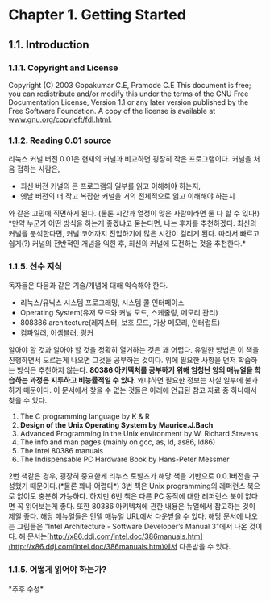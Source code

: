 # Chapter 1. Getting Started

## 1.1. Introduction

### 1.1.1. Copyright and License

Copyright \(C\) 2003 Gopakumar C.E, Pramode C.E This document is free; you can redistribute and/or modify this under the terms of the GNU Free Documentation License, Version 1.1 or any later version published by the Free Software Foundation. A copy of the license is available at www.gnu.org/copyleft/fdl.html.

### 1.1.2. Reading 0.01 source

리눅스 커널 버전 0.01은 현재의 커널과 비교하면 굉장히 작은 프로그램이다. 커널을 처음 접하는 사람은,

* 최신 버전 커널의 큰 프로그램의 일부를 읽고 이해해야 하는지,
* 옛날 버전의 더 작고 복잡한 커널을 거의 전체적으로 읽고 이해해야 하는지

와 같은 고민에 직면하게 된다. \(물론 시간과 열정이 많은 사람이라면 둘 다 할 수 있다!\) \*만약 누군가 어떤 방식을 하는게 좋겠냐고 묻는다면, 나는 후자를 추천하겠다. 최신의 커널을 분석한다면, 커널 코어까지 진입하기에 많은 시간이 걸리게 된다. 따라서 빠르고 쉽게\(?\) 커널의 전반적인 개념을 익힌 후, 최신의 커널에 도전하는 것을 추천한다.\*

### 1.1.5. 선수 지식

독자들은 다음과 같은 기술/개념에 대해 익숙해야 한다.

* 리눅스/유닉스 시스템 프로그래밍, 시스템 콜 인터페이스
* Operating System\(유저 모드와 커널 모드, 스케줄링, 메모리 관리\)
* 808386 architecture\(레지스터, 보호 모드, 가상 메모리, 인터럽트\)
* 컴파일러, 어셈블러, 링커

알아야 할 것과 알아야 할 것을 정확히 열거하는 것은 꽤 어렵다. 유일한 방법은 이 책을 진행하면서 모르는게 나오면 그것을 공부하는 것이다. 위에 필요한 사항을  먼저 학습하는 방식은 추천하지 않는다. **80386 아키텍처를 공부하기 위해 엄청난 양의 매뉴얼을 학습하는 과정은 지루하고 비능률적일 수 있다**. 왜냐하면 필요한 정보는 사실 일부에 불과하기 때문이다. 이 문서에서 찾을 수 없는 것들은 아래에 언급된 참고 자료 중 하나에서 찾을 수 있다.

1. The C programming language by K & R
2. **Design of the Unix Operating System by Maurice.J.Bach**
3. Advanced Programming in the Unix environment by W. Richard Stevens
4. The info and man pages \(mainly on gcc, as, ld, as86, ld86\)
5. The Intel 80386 manuals
6. The Indispensable PC Hardware Book by Hans-Peter Messmer

2번 책같은 경우, 굉장히 중요한게 리누스 토발즈가 해당 책을 기반으로 0.0.1버전을 구성했기 때문이다.\(\*물론 꽤나 어렵다\*\) 3번 책은 Unix programming의 레퍼런스 북으로 없이도 충분히 가능하다. 하지만 6번 책은 다른 PC 동작에 대한 레퍼런스 북이 없다면 꼭 읽어보는게 좋다. 또한 80386 아키텍처에 관한 내용은 뉴얼에서 참고하는 것이 제일 좋다. 해당 매뉴얼들은 인텔 매뉴얼 URL에서 다운받을 수 있다. 해당 문서에 나오는 그림들은 "Intel Architecture - Software Developer’s Manual 3"에서 나온 것이다. 해 문서는[http://x86.ddj.com/intel.doc/386manuals.htm](http://x86.ddj.com/intel.doc/386manuals.htm)에서 다운받을 수 있다.

### 1.1.5. 어떻게 읽어야 하는가?

\*추후 수정\*

